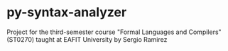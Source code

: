 # py-syntax-analyzer
Project for the third-semester course "Formal Languages and Compilers" (ST0270) taught at EAFIT University by Sergio Ramirez
